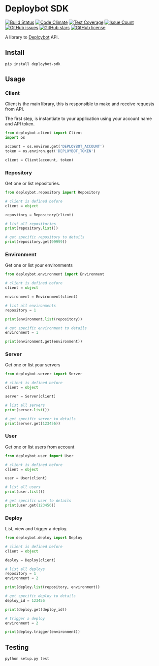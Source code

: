 # Deploybot SDK

[![Build Status](https://travis-ci.org/mrprompt/deploybot-sdk.svg?branch=master)](https://travis-ci.org/mrprompt/deploybot-sdk)
[![Code Climate](https://codeclimate.com/github/mrprompt/deploybot-sdk/badges/gpa.svg)](https://codeclimate.com/github/mrprompt/deploybot-sdk)
[![Test Coverage](https://codeclimate.com/github/mrprompt/deploybot-sdk/badges/coverage.svg)](https://codeclimate.com/github/mrprompt/deploybot-sdk/coverage)
[![Issue Count](https://codeclimate.com/github/mrprompt/deploybot-sdk/badges/issue_count.svg)](https://codeclimate.com/github/mrprompt/deploybot-sdk)
[![GitHub issues](https://img.shields.io/github/issues/mrprompt/deploybot-sdk.svg)](https://github.com/mrprompt/deploybot-sdk/issues)
[![GitHub stars](https://img.shields.io/github/stars/mrprompt/deploybot-sdk.svg)](https://github.com/mrprompt/deploybot-sdk/stargazers)
[![GitHub license](https://img.shields.io/badge/license-AGPL-blue.svg)](https://raw.githubusercontent.com/mrprompt/deploybot-sdk/master/LICENSE)

A library to [Deploybot](https://www.deploybot.com) API.

## Install

```
pip install deploybot-sdk
```

## Usage

### Client

Client is the main library, this is responsible to make and receive requests from API.

The first step, is instantiate to your application using your account name and API token.

```python
from deploybot.client import Client
import os

account = os.environ.get('DEPLOYBOT_ACCOUNT')
token = os.environ.get('DEPLOYBOT_TOKEN')

client = Client(account, token)
```

### Repository

Get one or list repositories.


```python
from deploybot.repository import Repository

# client is defined before
client = object

repository = Repository(client)

# list all repositories
print(repository.list())

# get specific repository to details
print(repository.get(99999))

```

### Environment

Get one or list your environments


```python
from deploybot.environment import Environment

# client is defined before
client = object

environment = Environment(client)

# list all environments
repository = 1

print(environment.list(repository))

# get specific environment to details
environment = 1

print(environment.get(environment))

```

### Server

Get one or list your servers


```python
from deploybot.server import Server

# client is defined before
client = object

server = Server(client)

# list all servers
print(server.list())

# get specific server to details
print(server.get(123456))

```

### User

Get one or list users from account


```python
from deploybot.user import User

# client is defined before
client = object

user = User(client)

# list all users
print(user.list())

# get specific user to details
print(user.get(123456))

```

### Deploy

List, view and trigger a deploy.


```python
from deploybot.deploy import Deploy

# client is defined before
client = object

deploy = Deploy(client)

# list all deploys
repository = 1
environment = 2

print(deploy.list(repository, environment))

# get specific deploy to details
deploy_id = 123456

print(deploy.get(deploy_id))

# trigger a deploy
environment = 2

print(deploy.trigger(environment))

```


## Testing

```
python setup.py test
```